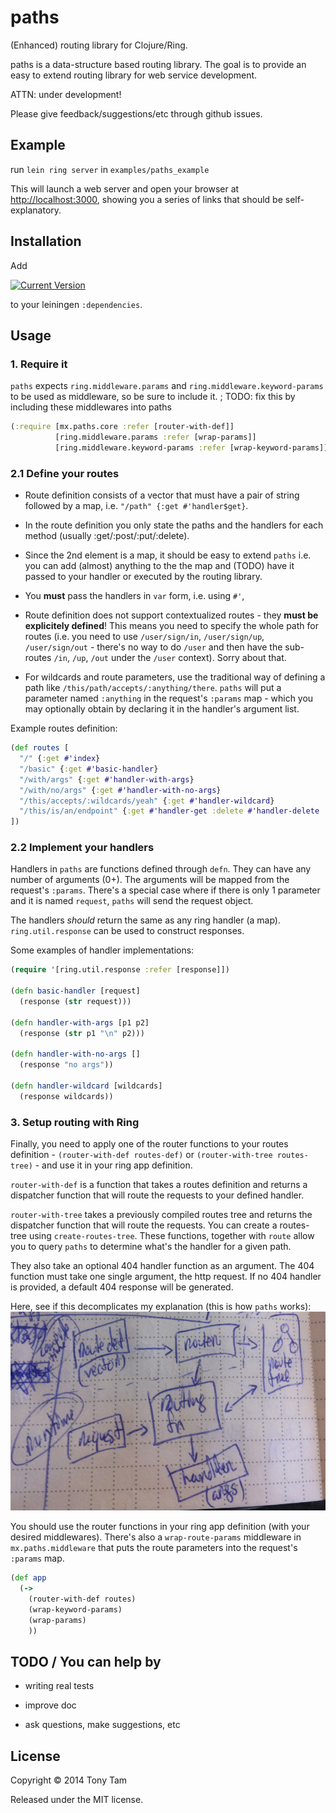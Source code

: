 # paths

(Enhanced) routing library for Clojure/Ring.

paths is a data-structure based routing library. The goal is to provide an easy to extend routing library for web service development.

ATTN: under development!

Please give feedback/suggestions/etc through github issues.



## Example

run `lein ring server` in `examples/paths_example`

This will launch a web server and open your browser at [http://localhost:3000](http://localhost:3000), showing you a series of links that should be self-explanatory.



## Installation

Add

[![Current Version](https://clojars.org/paths/latest-version.svg)](https://clojars.org/paths)

to your leiningen `:dependencies`.



## Usage

### 1. Require it
`paths` expects `ring.middleware.params` and `ring.middleware.keyword-params` to be used as middleware, so be sure to include it. ; TODO: fix this by including these middlewares into paths

```clojure
(:require [mx.paths.core :refer [router-with-def]]
          [ring.middleware.params :refer [wrap-params]]
          [ring.middleware.keyword-params :refer [wrap-keyword-params]])
```



### 2.1 Define your routes
- Route definition consists of a vector that must have a pair of string followed by a map, i.e. `"/path" {:get #'handler$get}`.

- In the route definition you only state the paths and the handlers for each method (usually :get/:post/:put/:delete).

- Since the 2nd element is a map, it should be easy to extend `paths` i.e. you can add (almost) anything to the the map and (TODO) have it passed to your handler or executed by the routing library.

- You **must** pass the handlers in `var` form, i.e. using `#'`,

- Route definition does not support contextualized routes - they **must be explicitely defined**! This means you need to specify the whole path for routes (i.e. you need to use `/user/sign/in`, `/user/sign/up`, `/user/sign/out` - there's no way to do `/user` and then have the sub-routes `/in`, `/up`, `/out` under the `/user` context). Sorry about that.

- For wildcards and route parameters, use the traditional way of defining a path like `/this/path/accepts/:anything/there`. `paths` will put a parameter named `:anything` in the request's `:params` map - which you may optionally obtain by declaring it in the handler's argument list.

Example routes definition:
```clojure
(def routes [
  "/" {:get #'index}
  "/basic" {:get #'basic-handler}
  "/with/args" {:get #'handler-with-args}
  "/with/no/args" {:get #'handler-with-no-args}
  "/this/accepts/:wildcards/yeah" {:get #'handler-wildcard}
  "/this/is/an/endpoint" {:get #'handler-get :delete #'handler-delete :post #'handler-post :put #'handler-put}
])
```

### 2.2 Implement your handlers
Handlers in `paths` are functions defined through `defn`. They can have any number of arguments (0+). The arguments will be mapped from the request's `:params`. There's a special case where if there is only 1 parameter and it is named `request`, `paths` will send the request object.

The handlers _should_ return the same as any ring handler (a map). `ring.util.response` can be used to construct responses.

Some examples of handler implementations:
```clojure
(require '[ring.util.response :refer [response]])

(defn basic-handler [request]
  (response (str request)))

(defn handler-with-args [p1 p2]
  (response (str p1 "\n" p2)))

(defn handler-with-no-args []
  (response "no args"))

(defn handler-wildcard [wildcards]
  (response wildcards))
```



### 3. Setup routing with Ring
Finally, you need to apply one of the router functions to your routes definition - `(router-with-def routes-def)` or `(router-with-tree routes-tree)` - and use it in your ring app definition.

`router-with-def` is a function that takes a routes definition and returns a dispatcher function that will route the requests to your defined handler.

`router-with-tree` takes a previously compiled routes tree and returns the dispatcher function that will route the requests. You can create a routes-tree using `create-routes-tree`. These functions, together with `route` allow you to query `paths` to determine what's the handler for a given path.

They also take an optional 404 handler function as an argument. The 404 function must take one single argument, the http request. If no 404 handler is provided, a default 404 response will be generated.

Here, see if this decomplicates my explanation (this is how `paths` works):
![How paths works](/doc/how-paths-works.jpg?raw=true)

You should use the router functions in your ring app definition (with your desired middlewares).
There's also a `wrap-route-params` middleware in `mx.paths.middleware` that puts the route parameters into the request's `:params` map.

```clojure
(def app
  (->
    (router-with-def routes)
    (wrap-keyword-params)
    (wrap-params)
    ))
```



## TODO / You can help by

- writing real tests

- improve doc

- ask questions, make suggestions, etc



## License

Copyright © 2014 Tony Tam

Released under the MIT license.
